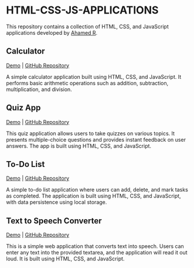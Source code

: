 # HTML-CSS-JS-APPLICATIONS

This repository contains a collection of HTML, CSS, and JavaScript applications developed by [Ahamed R](https://github.com/ahamedr08).

## Calculator

[Demo](https://ahamedr08.github.io/Calculator/) | [GitHub Repository](https://github.com/ahamedr08/Calculator/)

A simple calculator application built using HTML, CSS, and JavaScript. It performs basic arithmetic operations such as addition, subtraction, multiplication, and division.

## Quiz App

[Demo](https://ahamedr08.github.io/Quiz-App/) | [GitHub Repository](https://github.com/ahamedr08/Quiz-App/)

This quiz application allows users to take quizzes on various topics. It presents multiple-choice questions and provides instant feedback on user answers. The app is built using HTML, CSS, and JavaScript.

## To-Do List

[Demo](https://ahamedr08.github.io/To-Do-List/) | [GitHub Repository](https://github.com/ahamedr08/To-Do-List)

A simple to-do list application where users can add, delete, and mark tasks as completed. The application is built using HTML, CSS, and JavaScript, with data persistence using local storage.

## Text to Speech Converter

[Demo](https://ahamedr08.github.io/TextToSpeech-Converter/) | [GitHub Repository](https://github.com/ahamedr08/TextToSpeech-Converter/)

This is a simple web application that converts text into speech. Users can enter any text into the provided textarea, and the application will read it out loud. It is built using HTML, CSS, and JavaScript.

